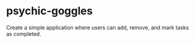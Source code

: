 # psychic-goggles
 Create a simple application where users can add, remove, and mark tasks as completed.
